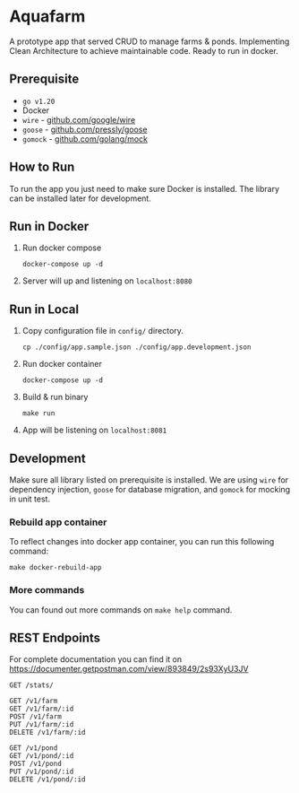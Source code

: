 # Aquafarm

A prototype app that served CRUD to manage farms & ponds. Implementing Clean Architecture to achieve maintainable code.
Ready to run in docker.

## Prerequisite

- `go v1.20`
- Docker
- `wire` - [github.com/google/wire](https://github.com/google/wire)
- `goose` - [github.com/pressly/goose](https://github.com/pressly/goose)
- `gomock` - [github.com/golang/mock](https://github.com/golang/mock)

## How to Run

To run the app you just need to make sure Docker is installed. The library can be installed later for development.

## Run in Docker

1. Run docker compose

   ```shell
   docker-compose up -d
   ```

2. Server will up and listening on `localhost:8080`

## Run in Local

1. Copy configuration file in `config/` directory.

   ```shell
   cp ./config/app.sample.json ./config/app.development.json
   ```

2. Run docker container

   ```shell
   docker-compose up -d
   ```

3. Build & run binary

   ```shell
   make run
   ```

4. App will be listening on `localhost:8081`

## Development

Make sure all library listed on prerequisite is installed.
We are using `wire` for dependency injection, `goose` for database migration,
and `gomock` for mocking in unit test.

### Rebuild app container

To reflect changes into docker app container, you can run this following command:

```shell
make docker-rebuild-app 
```

### More commands

You can found out more commands on `make help` command.

## REST Endpoints

For complete documentation you can find it on https://documenter.getpostman.com/view/893849/2s93XyU3JV

```
GET /stats/

GET /v1/farm
GET /v1/farm/:id
POST /v1/farm
PUT /v1/farm/:id
DELETE /v1/farm/:id

GET /v1/pond
GET /v1/pond/:id
POST /v1/pond
PUT /v1/pond/:id
DELETE /v1/pond/:id
```
